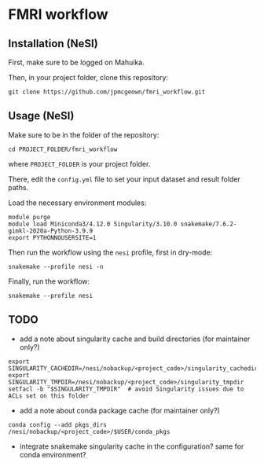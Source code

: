 # FMRI workflow


## Installation (NeSI)

First, make sure to be logged on Mahuika.

Then, in your project folder, clone this repository:

```
git clone https://github.com/jpmcgeown/fmri_workflow.git
```


## Usage (NeSI)

Make sure to be in the folder of the repository:

```
cd PROJECT_FOLDER/fmri_workflow
```

where `PROJECT_FOLDER` is your project folder.

There, edit the `config.yml` file to set your input dataset and result folder paths.

Load the necessary environment modules:

```
module purge
module load Miniconda3/4.12.0 Singularity/3.10.0 snakemake/7.6.2-gimkl-2020a-Python-3.9.9
export PYTHONNOUSERSITE=1
```

Then run the workflow using the `nesi` profile, first in dry-mode:

```
snakemake --profile nesi -n
```

Finally, run the workflow:

```
snakemake --profile nesi
```


## TODO

- add a note about singularity cache and build directories (for maintainer only?)

```
export SINGULARITY_CACHEDIR=/nesi/nobackup/<project_code>/singularity_cachedir
export SINGULARITY_TMPDIR=/nesi/nobackup/<project_code>/singularity_tmpdir
setfacl -b "$SINGULARITY_TMPDIR"  # avoid Singularity issues due to ACLs set on this folder
```

- add a note about conda package cache (for maintainer only?)

```
conda config --add pkgs_dirs /nesi/nobackup/<project_code>/$USER/conda_pkgs
```

- integrate snakemake singularity cache in the configuration? same for conda environment?
